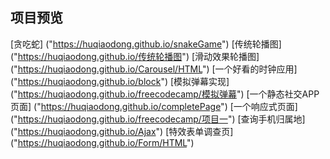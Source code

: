 ## 项目预览
[贪吃蛇] ("https://huqiaodong.github.io/snakeGame")
[传统轮播图] ("https://huqiaodong.github.io/传统轮播图")
[滑动效果轮播图] ("https://huqiaodong.github.io/Carousel/HTML")
[一个好看的时钟应用] ("https://huqiaodong.github.io/block")
[模拟弹幕实现] ("https://huqiaodong.github.io/freecodecamp/模拟弹幕")
[一个静态社交APP页面] ("https://huqiaodong.github.io/completePage")
[一个响应式页面] ("https://huqiaodong.github.io/freecodecamp/项目一")
[查询手机归属地] ("https://huqiaodong.github.io/Ajax")
[特效表单调查页] ("https://huqiaodong.github.io/Form/HTML")
   
